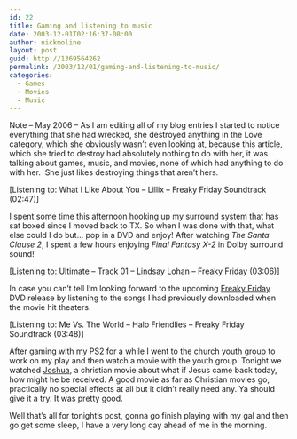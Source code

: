 ```yaml
---
id: 22
title: Gaming and listening to music
date: 2003-12-01T02:16:37-08:00
author: nickmoline
layout: post
guid: http://1369564262
permalink: /2003/12/01/gaming-and-listening-to-music/
categories:
  - Games
  - Movies
  - Music
---
```

Note &#8211; May 2006 &#8211; As I am editing all of my blog entries I started to notice everything that she had wrecked, she destroyed anything in the Love category, which she obviously wasn&#8217;t even looking at, because this article, which she tried to destroy had absolutely nothing to do with her, it was talking about games, music, and movies, none of which had anything to do with her.  She just likes destroying things that aren&#8217;t hers.</em>

<!--more-->[Listening to: What I Like About You &#8211; Lillix &#8211; Freaky Friday Soundtrack (02:47)]

I spent some time this afternoon hooking up my surround system that has sat boxed since I moved back to TX. So when I was done with that, what else could I do but&#8230; pop in a DVD and enjoy! After watching _The Santa Clause 2_, I spent a few hours enjoying _Final Fantasy X-2_ in Dolby surround sound!

[Listening to: Ultimate &#8211; Track 01 &#8211; Lindsay Lohan &#8211; Freaky Friday (03:06)]

In case you can&#8217;t tell I&#8217;m looking forward to the upcoming <a target="_blank" title="Freaky Friday (2003 Version)" href="http://disney.go.com/disneyvideos/liveaction/freakyfriday/html/index_flash.html?">Freaky Friday</a> DVD release by listening to the songs I had previously downloaded when the movie hit theaters.

[Listening to: Me Vs. The World &#8211; Halo Friendlies &#8211; Freaky Friday Soundtrack (03:48)]

After gaming with my PS2 for a while I went to the church youth group to work on my play and then watch a movie with the youth group. Tonight we watched <a target="_blank" title="Joshua" href="http://www.imdb.com/title/tt0271582/ratings">Joshua</a>, a christian movie about what if Jesus came back today, how might he be received. A good movie as far as Christian movies go, practically no special effects at all but it didn&#8217;t really need any. Ya should give it a try. It was pretty good.

Well that&#8217;s all for tonight&#8217;s post, gonna go finish playing with my gal and then go get some sleep, I have a very long day ahead of me in the morning.